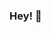 ### Hey! 👋

<!--
**marcelafreire/marcelafreire** is a ✨ _special_ ✨ repository because its `README.md` (this file) appears on your GitHub profile.

My name is Marcela and I'm a Web Developer.

- 👾 In Love with code
- 💻 Front-End Developer
- 🎨 Graphic Designer
- 📚 Always learning and improving
-->
